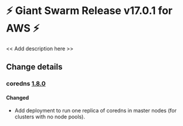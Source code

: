 # :zap: Giant Swarm Release v17.0.1 for AWS :zap:

<< Add description here >>

## Change details


### coredns [1.8.0](https://github.com/giantswarm/coredns-app/releases/tag/v1.8.0)

#### Changed
- Add deployment to run one replica of coredns in master nodes (for clusters with no node pools).



